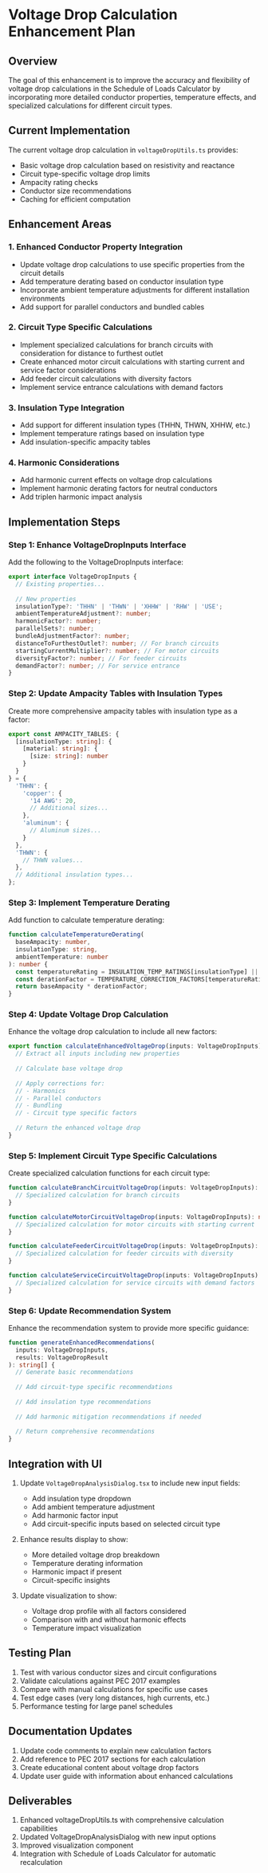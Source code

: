 # Voltage Drop Calculation Enhancement Plan

## Overview
The goal of this enhancement is to improve the accuracy and flexibility of voltage drop calculations in the Schedule of Loads Calculator by incorporating more detailed conductor properties, temperature effects, and specialized calculations for different circuit types.

## Current Implementation
The current voltage drop calculation in `voltageDropUtils.ts` provides:
- Basic voltage drop calculation based on resistivity and reactance
- Circuit type-specific voltage drop limits
- Ampacity rating checks
- Conductor size recommendations
- Caching for efficient computation

## Enhancement Areas

### 1. Enhanced Conductor Property Integration
- Update voltage drop calculations to use specific properties from the circuit details
- Add temperature derating based on conductor insulation type
- Incorporate ambient temperature adjustments for different installation environments
- Add support for parallel conductors and bundled cables

### 2. Circuit Type Specific Calculations
- Implement specialized calculations for branch circuits with consideration for distance to furthest outlet
- Create enhanced motor circuit calculations with starting current and service factor considerations
- Add feeder circuit calculations with diversity factors
- Implement service entrance calculations with demand factors

### 3. Insulation Type Integration
- Add support for different insulation types (THHN, THWN, XHHW, etc.)
- Implement temperature ratings based on insulation type
- Add insulation-specific ampacity tables

### 4. Harmonic Considerations
- Add harmonic current effects on voltage drop calculations
- Implement harmonic derating factors for neutral conductors
- Add triplen harmonic impact analysis

## Implementation Steps

### Step 1: Enhance VoltageDropInputs Interface
Add the following to the VoltageDropInputs interface:
```typescript
export interface VoltageDropInputs {
  // Existing properties...
  
  // New properties
  insulationType?: 'THHN' | 'THWN' | 'XHHW' | 'RHW' | 'USE';
  ambientTemperatureAdjustment?: number;
  harmonicFactor?: number;
  parallelSets?: number;
  bundleAdjustmentFactor?: number;
  distanceToFurthestOutlet?: number; // For branch circuits
  startingCurrentMultiplier?: number; // For motor circuits
  diversityFactor?: number; // For feeder circuits
  demandFactor?: number; // For service entrance
}
```

### Step 2: Update Ampacity Tables with Insulation Types
Create more comprehensive ampacity tables with insulation type as a factor:
```typescript
export const AMPACITY_TABLES: {
  [insulationType: string]: {
    [material: string]: {
      [size: string]: number
    }
  }
} = {
  'THHN': {
    'copper': {
      '14 AWG': 20,
      // Additional sizes...
    },
    'aluminum': {
      // Aluminum sizes...
    }
  },
  'THWN': {
    // THWN values...
  },
  // Additional insulation types...
};
```

### Step 3: Implement Temperature Derating
Add function to calculate temperature derating:
```typescript
function calculateTemperatureDerating(
  baseAmpacity: number,
  insulationType: string,
  ambientTemperature: number
): number {
  const temperatureRating = INSULATION_TEMP_RATINGS[insulationType] || 75;
  const derationFactor = TEMPERATURE_CORRECTION_FACTORS[temperatureRating][ambientTemperature] || 1.0;
  return baseAmpacity * derationFactor;
}
```

### Step 4: Update Voltage Drop Calculation
Enhance the voltage drop calculation to include all new factors:
```typescript
export function calculateEnhancedVoltageDrop(inputs: VoltageDropInputs): number {
  // Extract all inputs including new properties
  
  // Calculate base voltage drop
  
  // Apply corrections for:
  // - Harmonics
  // - Parallel conductors
  // - Bundling
  // - Circuit type specific factors
  
  // Return the enhanced voltage drop
}
```

### Step 5: Implement Circuit Type Specific Calculations
Create specialized calculation functions for each circuit type:
```typescript
function calculateBranchCircuitVoltageDrop(inputs: VoltageDropInputs): number {
  // Specialized calculation for branch circuits
}

function calculateMotorCircuitVoltageDrop(inputs: VoltageDropInputs): number {
  // Specialized calculation for motor circuits with starting current
}

function calculateFeederCircuitVoltageDrop(inputs: VoltageDropInputs): number {
  // Specialized calculation for feeder circuits with diversity
}

function calculateServiceCircuitVoltageDrop(inputs: VoltageDropInputs): number {
  // Specialized calculation for service circuits with demand factors
}
```

### Step 6: Update Recommendation System
Enhance the recommendation system to provide more specific guidance:
```typescript
function generateEnhancedRecommendations(
  inputs: VoltageDropInputs,
  results: VoltageDropResult
): string[] {
  // Generate basic recommendations
  
  // Add circuit-type specific recommendations
  
  // Add insulation type recommendations
  
  // Add harmonic mitigation recommendations if needed
  
  // Return comprehensive recommendations
}
```

## Integration with UI

1. Update `VoltageDropAnalysisDialog.tsx` to include new input fields:
   - Add insulation type dropdown
   - Add ambient temperature adjustment
   - Add harmonic factor input
   - Add circuit-specific inputs based on selected circuit type

2. Enhance results display to show:
   - More detailed voltage drop breakdown
   - Temperature derating information
   - Harmonic impact if present
   - Circuit-specific insights

3. Update visualization to show:
   - Voltage drop profile with all factors considered
   - Comparison with and without harmonic effects
   - Temperature impact visualization

## Testing Plan

1. Test with various conductor sizes and circuit configurations
2. Validate calculations against PEC 2017 examples
3. Compare with manual calculations for specific use cases
4. Test edge cases (very long distances, high currents, etc.)
5. Performance testing for large panel schedules

## Documentation Updates

1. Update code comments to explain new calculation factors
2. Add reference to PEC 2017 sections for each calculation
3. Create educational content about voltage drop factors
4. Update user guide with information about enhanced calculations

## Deliverables

1. Enhanced voltageDropUtils.ts with comprehensive calculation capabilities
2. Updated VoltageDropAnalysisDialog with new input options
3. Improved visualization component
4. Integration with Schedule of Loads Calculator for automatic recalculation 